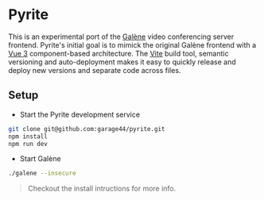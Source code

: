 # Pyrite

This is an experimental port of the [Galène](https://github.com/jech/galene) video
conferencing server frontend. Pyrite's initial goal is to mimick the original
Galène frontend with a [Vue 3](https://v3.vuejs.org/) component-based architecture.
The [Vite](https://github.com/vitejs/vite) build tool, semantic versioning and
auto-deployment makes it easy to quickly release and deploy new versions and
separate code across files.

## Setup

* Start the Pyrite development service

```bash
git clone git@github.com:garage44/pyrite.git
npm install
npm run dev
```

* Start Galène

```bash
./galene --insecure
```

> Checkout the install intructions for more info.
